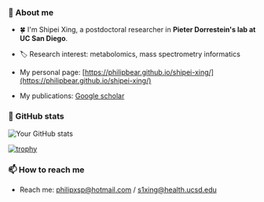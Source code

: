 ### 👋 About me
- :four_leaf_clover:  I'm Shipei Xing, a postdoctoral researcher in **Pieter Dorrestein's lab at UC San Diego**.

- :label:  Research interest: metabolomics, mass spectrometry informatics

- My personal page: [https://philipbear.github.io/shipei-xing/](https://philipbear.github.io/shipei-xing/)

- My publications: [Google scholar](https://scholar.google.ca/citations?user=en0zumcAAAAJ&hl=en)

### 🚀 GitHub stats
![Your GitHub stats](https://github-readme-stats.vercel.app/api?username=Philipbear&show_icons=true&theme=buefy&rank_icon=github)

[![trophy](https://github-profile-trophy.vercel.app/?username=Philipbear&theme=onedark&rank=S,SS,SSS,A,AA,AAA&no-frame=true&no-bg=true&column=4&margin-w=15&margin-h=15)](https://github.com/ryo-ma/github-profile-trophy)

### 📫 How to reach me
- Reach me: philipxsp@hotmail.com  /  s1xing@health.ucsd.edu


<!--


- My homepage: [shipeixing.com](https://shipeixing.com)


:cn:
- 🔭 I’m currently working on ...
- 🌱 I’m currently learning ...
- 👯 I’m looking to collaborate on ...
- 🤔 I’m looking for help with ...
- 💬 Ask me about ...
- 📫 How to reach me: ...
- 😄 Pronouns: ...
- ⚡ Fun fact: ...
-->
